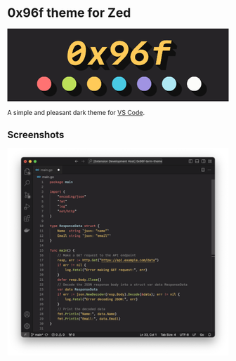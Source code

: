 # 0x96f theme for Zed

![Logo](logo.png)

A simple and pleasant dark theme for [VS Code](https://code.visualstudio.com/).

## Screenshots

![Screenshot](screenshot.png)
